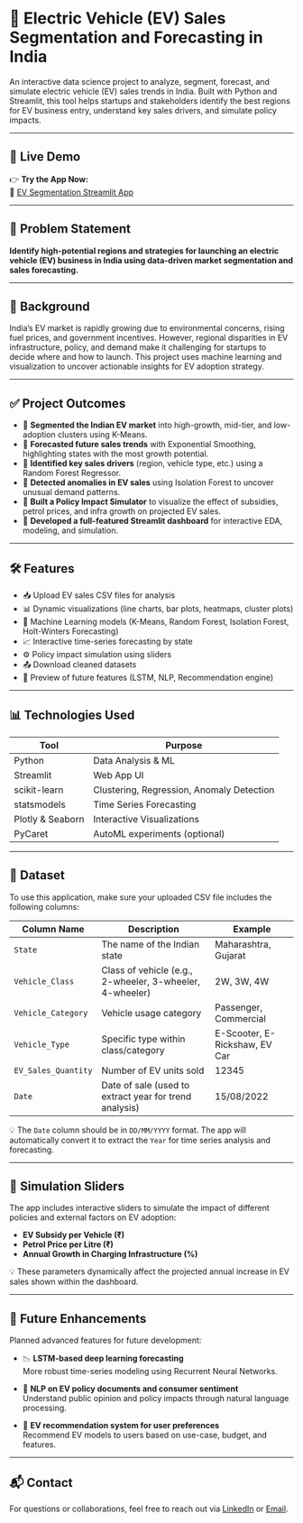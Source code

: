 # 🔋 Electric Vehicle (EV) Sales Segmentation and Forecasting in India

An interactive data science project to analyze, segment, forecast, and simulate electric vehicle (EV) sales trends in India. Built with Python and Streamlit, this tool helps startups and stakeholders identify the best regions for EV business entry, understand key sales drivers, and simulate policy impacts.

---

## 🚀 Live Demo

👉 **Try the App Now:**  
🔗 [EV Segmentation Streamlit App](https://ev-segmentation-analysis-ntfyv4dkbs3cvvybqnkkpd.streamlit.app/)

---

## 📌 Problem Statement

**Identify high-potential regions and strategies for launching an electric vehicle (EV) business in India using data-driven market segmentation and sales forecasting.**

---

## 🧠 Background

India’s EV market is rapidly growing due to environmental concerns, rising fuel prices, and government incentives. However, regional disparities in EV infrastructure, policy, and demand make it challenging for startups to decide where and how to launch. This project uses machine learning and visualization to uncover actionable insights for EV adoption strategy.

---

## ✅ Project Outcomes

- 🔹 **Segmented the Indian EV market** into high-growth, mid-tier, and low-adoption clusters using K-Means.
- 🔹 **Forecasted future sales trends** with Exponential Smoothing, highlighting states with the most growth potential.
- 🔹 **Identified key sales drivers** (region, vehicle type, etc.) using a Random Forest Regressor.
- 🔹 **Detected anomalies in EV sales** using Isolation Forest to uncover unusual demand patterns.
- 🔹 **Built a Policy Impact Simulator** to visualize the effect of subsidies, petrol prices, and infra growth on projected EV sales.
- 🔹 **Developed a full-featured Streamlit dashboard** for interactive EDA, modeling, and simulation.

---

## 🛠️ Features

- 📥 Upload EV sales CSV files for analysis  
- 📊 Dynamic visualizations (line charts, bar plots, heatmaps, cluster plots)  
- 🧪 Machine Learning models (K-Means, Random Forest, Isolation Forest, Holt-Winters Forecasting)  
- 📈 Interactive time-series forecasting by state  
- ⚙️ Policy impact simulation using sliders  
- 📤 Download cleaned datasets  
- 🚧 Preview of future features (LSTM, NLP, Recommendation engine)

---

## 📊 Technologies Used

| Tool | Purpose |
|------|---------|
| Python | Data Analysis & ML |
| Streamlit | Web App UI |
| scikit-learn | Clustering, Regression, Anomaly Detection |
| statsmodels | Time Series Forecasting |
| Plotly & Seaborn | Interactive Visualizations |
| PyCaret | AutoML experiments (optional) |

---
## 📂 Dataset

To use this application, make sure your uploaded CSV file includes the following columns:

| Column Name         | Description                                                  | Example                         |
|---------------------|--------------------------------------------------------------|----------------------------------|
| `State`             | The name of the Indian state                                 | Maharashtra, Gujarat             |
| `Vehicle_Class`     | Class of vehicle (e.g., 2-wheeler, 3-wheeler, 4-wheeler)     | 2W, 3W, 4W                       |
| `Vehicle_Category`  | Vehicle usage category                                       | Passenger, Commercial            |
| `Vehicle_Type`      | Specific type within class/category                          | E-Scooter, E-Rickshaw, EV Car    |
| `EV_Sales_Quantity` | Number of EV units sold                                      | 12345                            |
| `Date`              | Date of sale (used to extract year for trend analysis)       | 15/08/2022                       |

💡 The `Date` column should be in `DD/MM/YYYY` format. The app will automatically convert it to extract the `Year` for time series analysis and forecasting.

---

## 📌 Simulation Sliders

The app includes interactive sliders to simulate the impact of different policies and external factors on EV adoption:

- **EV Subsidy per Vehicle (₹)**
- **Petrol Price per Litre (₹)**
- **Annual Growth in Charging Infrastructure (%)**

💡 These parameters dynamically affect the projected annual increase in EV sales shown within the dashboard.

---

## 🔮 Future Enhancements

Planned advanced features for future development:

- 📉 **LSTM-based deep learning forecasting**  
  More robust time-series modeling using Recurrent Neural Networks.

- 📃 **NLP on EV policy documents and consumer sentiment**  
  Understand public opinion and policy impacts through natural language processing.

- 🤖 **EV recommendation system for user preferences**  
  Recommend EV models to users based on use-case, budget, and features.

---
## 📬 Contact

For questions or collaborations, feel free to reach out via [LinkedIn](https://www.linkedin.com/in/aniket-gupta-90b49725a/) or [Email](aniket25287@gmail.com).

